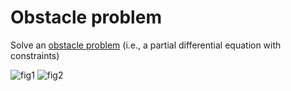 # Obstacle problem
Solve an [obstacle problem](http://en.wikipedia.org/wiki/Obstacle_problem) (i.e., a partial differential equation with constraints)

![fig1](https://rawgithub.com/daleroberts/obstacle-problem/master/figures/fig1-0.png)
![fig2](https://rawgithub.com/daleroberts/obstacle-problem/master/figures/fig2-0.png)

